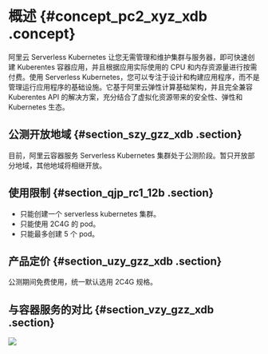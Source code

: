 # 概述 {#concept_pc2_xyz_xdb .concept}

阿里云 Serverless Kubernetes 让您无需管理和维护集群与服务器，即可快速创建 Kuberentes 容器应用，并且根据应用实际使用的 CPU 和内存资源量进行按需付费。使用 Serverless Kubernetes，您可以专注于设计和构建应用程序，而不是管理运行应用程序的基础设施。它基于阿里云弹性计算基础架构，并且完全兼容 Kuberentes API 的解决方案，充分结合了虚拟化资源带来的安全性、弹性和 Kubernetes 生态。

## 公测开放地域 {#section_szy_gzz_xdb .section}

目前，阿里云容器服务 Serverless Kubernetes 集群处于公测阶段。暂只开放部分地域，其他地域将相继开放。

## 使用限制 {#section_qjp_rc1_12b .section}

-   只能创建一个 serverless kubernetes 集群。
-   只能使用 2C4G 的 pod。
-   只能最多创建 5 个 pod。

## 产品定价 {#section_uzy_gzz_xdb .section}

公测期间免费使用，统一默认选用 2C4G 规格。

## 与容器服务的对比 {#section_vzy_gzz_xdb .section}

![](http://static-aliyun-doc.oss-cn-hangzhou.aliyuncs.com/assets/img/6957/15335420104736_zh-CN.png)

